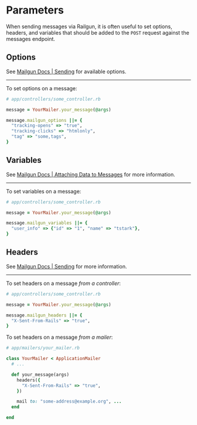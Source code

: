 Parameters
==========

When sending messages via Railgun, it is often useful to set options, headers, and variables
that should be added to the `POST` request against the messages endpoint.


## Options

See [Mailgun Docs | Sending](https://documentation.mailgun.com/en/latest/api-sending.html#sending) for available options.

---

To set options on a message:

```ruby
# app/controllers/some_controller.rb

message = YourMailer.your_message(@args)

message.mailgun_options ||= {
  "tracking-opens" => "true",
  "tracking-clicks" => "htmlonly",
  "tag" => "some,tags",
}
```


## Variables

See [Mailgun Docs | Attaching Data to Messages](https://documentation.mailgun.com/en/latest/user_manual.html#attaching-data-to-messages) for more information.

---

To set variables on a message:

```ruby
# app/controllers/some_controller.rb

message = YourMailer.your_message(@args)

message.mailgun_variables ||= {
  "user_info" => {"id" => "1", "name" => "tstark"},
}
```


## Headers

See [Mailgun Docs | Sending](https://documentation.mailgun.com/en/latest/api-sending.html#sending) for more information.

---

To set headers on a message *from a controller*:

```ruby
# app/controllers/some_controller.rb

message = YourMailer.your_message(@args)

message.mailgun_headers ||= {
  "X-Sent-From-Rails" => "true",
}
```

To set headers on a message *from a mailer*:

```ruby
# app/mailers/your_mailer.rb

class YourMailer < ApplicationMailer
  # ...

  def your_message(args)
    headers({
      "X-Sent-From-Rails" => "true",
    })

    mail to: "some-address@example.org", ...
  end

end
```

